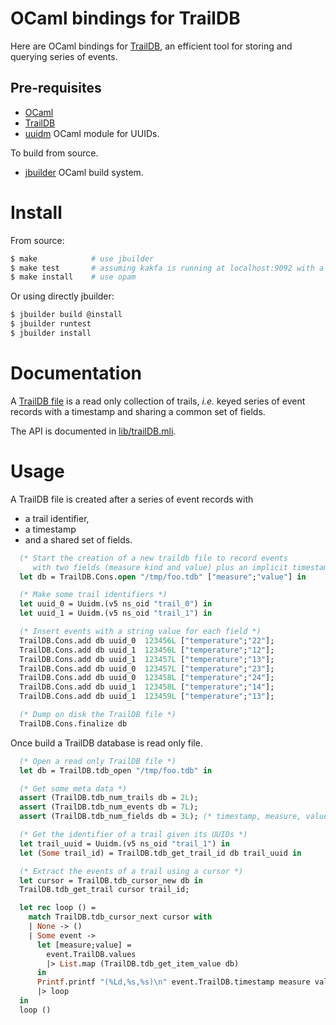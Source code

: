 # OCaml bindings for TrailDB

Here are OCaml bindings for [TrailDB](http://traildb.io/),
an efficient tool for storing and querying series of events.

Pre-requisites
--------------
* [OCaml](http://caml.inria.fr/)
* [TrailDB](https://github.com/traildb/traildb) 
* [uuidm](https://opam.ocaml.org/packages/uuidm/) OCaml module for UUIDs.

To build from source.
* [jbuilder](https://opam.ocaml.org/packages/jbuilder/) OCaml build system.

# Install

From source:

```sh
$ make            # use jbuilder
$ make test       # assuming kakfa is running at localhost:9092 with a 'test' topic.
$ make install    # use opam
```

Or using directly jbuilder:

```sh
$ jbuilder build @install
$ jbuilder runtest
$ jbuilder install
```

# Documentation

A [TrailDB file](http://traildb.io/docs/technical_overview/)
is a read only collection of trails,
*i.e.* keyed series of event records with a timestamp
and sharing a common set of fields.

The API is documented in [lib/trailDB.mli](lib/trailDB.mli).

# Usage

A TrailDB file is created after a series of event records with
* a trail identifier,
* a timestamp
* and a shared set of fields.

```ocaml
  (* Start the creation of a new traildb file to record events
     with two fields (measure kind and value) plus an implicit timestamp *)
  let db = TrailDB.Cons.open "/tmp/foo.tdb" ["measure";"value"] in

  (* Make some trail identifiers *)
  let uuid_0 = Uuidm.(v5 ns_oid "trail_0") in
  let uuid_1 = Uuidm.(v5 ns_oid "trail_1") in

  (* Insert events with a string value for each field *)
  TrailDB.Cons.add db uuid_0  123456L ["temperature";"22"];
  TrailDB.Cons.add db uuid_1  123456L ["temperature";"12"];
  TrailDB.Cons.add db uuid_1  123457L ["temperature";"13"];
  TrailDB.Cons.add db uuid_0  123457L ["temperature";"23"];
  TrailDB.Cons.add db uuid_0  123458L ["temperature";"24"];
  TrailDB.Cons.add db uuid_1  123458L ["temperature";"14"];
  TrailDB.Cons.add db uuid_1  123459L ["temperature";"13"];

  (* Dump on disk the TrailDB file *)
  TrailDB.Cons.finalize db
```

Once build a TrailDB database is read only file.

```ocaml
  (* Open a read only TrailDB file *)
  let db = TrailDB.tdb_open "/tmp/foo.tdb" in

  (* Get some meta data *)
  assert (TrailDB.tdb_num_trails db = 2L);
  assert (TrailDB.tdb_num_events db = 7L);
  assert (TrailDB.tdb_num_fields db = 3L); (* timestamp, measure, value *)

  (* Get the identifier of a trail given its UUIDs *)
  let trail_uuid = Uuidm.(v5 ns_oid "trail_1") in
  let (Some trail_id) = TrailDB.tdb_get_trail_id db trail_uuid in

  (* Extract the events of a trail using a cursor *)
  let cursor = TrailDB.tdb_cursor_new db in
  TrailDB.tdb_get_trail cursor trail_id;

  let rec loop () =
    match TrailDB.tdb_cursor_next cursor with
    | None -> ()
    | Some event ->
      let [measure;value] =
        event.TrailDB.values
        |> List.map (TrailDB.tdb_get_item_value db)
      in
      Printf.printf "(%Ld,%s,%s)\n" event.TrailDB.timestamp measure value
      |> loop
  in
  loop ()
```
